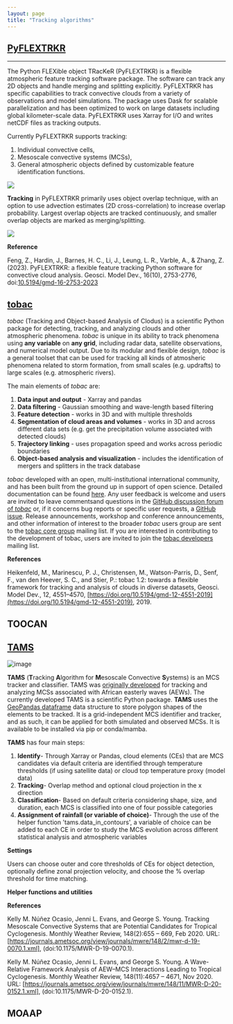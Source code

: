 ```yaml
---
layout: page
title: "Tracking algorithms"
---
```


## [PyFLEXTRKR](https://github.com/FlexTRKR/PyFLEXTRKR)

---
The Python FLEXible object TRacKeR (PyFLEXTRKR) is a flexible atmospheric feature tracking software package. The software can track any 2D objects and handle merging and splitting explicitly. PyFLEXTRKR has specific capabilities to track convective clouds from a variety of observations and model simulations. The package uses Dask for scalable parallelization and has been optimized to work on large datasets including global kilometer-scale data. PyFLEXTRKR uses Xarray for I/O and writes netCDF files as tracking outputs.

Currently PyFLEXTRKR supports tracking: 

1. Individual convective cells, 
2. Mesoscale convective systems (MCSs), 
3. General atmospheric objects defined by customizable feature identification functions.

![](https://portal.nersc.gov/project/m1867/PyFLEXTRKR/figures/cover_image.png)

**Tracking** in PyFLEXTRKR primarily uses object overlap technique, with an option to use advection estimates (2D cross-correlation) to increase overlap probability. Largest overlap objects are tracked continuously, and smaller overlap objects are marked as merging/splitting.

![](https://portal.nersc.gov/project/m1867/PyFLEXTRKR/figures/tracking_merging_splitting.png)

**Reference**

Feng, Z., Hardin, J., Barnes, H. C., Li, J., Leung, L. R., Varble, A., & Zhang, Z. (2023). PyFLEXTRKR: a flexible feature tracking Python software for convective cloud analysis. Geosci. Model Dev., 16(10), 2753-2776, doi:[10.5194/gmd-16-2753-2023](https://doi.org/10.5194/gmd-16-2753-2023)

## [tobac](https://tobac.readthedocs.io/en/latest/)

*tobac* (Tracking and Object-based Analysis of Clodus) is a scientific Python package for detecting, tracking, and analyzing clouds and other atmospheric phenomena.  *tobac* is unique in its ability to track phenomena using **any variable** on **any grid**, including radar data, satellite observations, and numerical model output. Due to its modular and flexible design, *tobac* is a general toolset that can be used for tracking all kinds of atmosheric phenomena related to storm formation, from small scales (e.g. updrafts) to large scales (e.g. atmospheric rivers). 

The main elements of *tobac* are:

1. **Data input and output** - Xarray and pandas 
2. **Data filtering** - Gaussian smoothing and wave-length based filtering
3. **Feature detection** - works in 3D and with multiple thresholds
4. **Segmentation of cloud areas and volumes** - works in 3D and across different data sets (e.g. get the precipitation volume associated with detected clouds) 
5. **Trajectory linking** - uses propagation speed and works across periodic boundaries 
6. **Object-based analysis and visualization** - includes the identification of mergers and splitters in the track database


*tobac* developed with an open, multi-institutional international community, and has been built from the ground up in support of open science. Detailed documentation can be found [here](https://tobac.readthedocs.io/en/latest/). Any user feedback is welcome and users are invited to leave commentsand questions in the [GitHub discussion forum of *tobac*](https://github.com/tobac-project/tobac/discussions) or, if it concerns bug reports or specific user requests, a [GitHub issue](https://github.com/tobac-project/tobac/issues). Release announcements, workshop and conference announcements, and other information of interest to the broader *tobac* users group are sent to the [tobac core group](https://groups.google.com/g/tobac/about) mailing list. If you are interested in contributing to the development of tobac, users are invited to join the [tobac developers](https://groups.google.com/u/0/g/tobac-developers) mailing list. 


**References**

Heikenfeld, M., Marinescu, P. J., Christensen, M., Watson-Parris, D., Senf, F., van den Heever, S. C., and Stier, P.: tobac 1.2: towards a flexible framework for tracking and analysis of clouds in diverse datasets, Geosci. Model Dev., 12, 4551–4570, [https://doi.org/10.5194/gmd-12-4551-2019](https://doi.org/10.5194/gmd-12-4551-2019), 2019.


## TOOCAN

## [TAMS](https://tams.readthedocs.io)
![image](https://github.com/storm-tracking/storm-tracking.github.io/assets/74216009/7596aba0-90eb-4868-a22a-9c2796c0a2d3)

**TAMS** (**T**racking **A**lgorithm for **M**esoscale Convective **S**ystems) is an MCS tracker and classifier. TAMS was [originally developed](https://doi.org/10.1175/MWR-D-19-0070.1) for tracking and analyzing MCSs associated with African easterly waves (AEWs). The currently developed TAMS is a scientific Python package. **TAMS** uses the [GeoPandas dataframe](https://geopandas.org/en/stable/docs/reference/api/geopandas.GeoDataFrame.html) data structure to store polygon shapes of the elements to be tracked. It is a grid-independent MCS identifier and tracker, and as such, it can be applied for both simulated and observed MCSs. It is available to be installed via pip or conda/mamba. 

**TAMS** has four main steps: 

1. **Identify**- Through Xarray or Pandas, cloud elements (CEs) that are MCS candidates via default criteria are identified through temperature thresholds (if using satellite data) or cloud top temperature proxy (model data) 
2. **Tracking**- Overlap method and optional cloud projection in the x direction
3. **Classification**- Based on default criteria considering shape, size, and duration, each MCS is classified into one of four possible categories 
4. **Assignment of rainfall (or variable of choice)**- Through the use of the helper function 'tams.data_in_contours', a variable of choice can be added to each CE in order to study the MCS evolution across different statistical analysis and atmospheric variables 

**Settings**

Users can choose outer and core thresholds of CEs for object detection, optionally define zonal projection velocity, and choose the % overlap threshold for time matching.

**Helper functions and utilities**
 
**References**

Kelly M. Núñez Ocasio, Jenni L. Evans, and George S. Young. Tracking Mesoscale Convective Systems that are Potential Candidates for Tropical Cyclogenesis. Monthly Weather Review, 148(2):655 – 669, Feb 2020. URL: [https://journals.ametsoc.org/view/journals/mwre/148/2/mwr-d-19-0070.1.xml], (doi:10.1175/MWR-D-19-0070.1).

Kelly M. Núñez Ocasio, Jenni L. Evans, and George S. Young. A Wave-Relative Framework Analysis of AEW–MCS Interactions Leading to Tropical Cyclogenesis. Monthly Weather Review, 148(11):4657 – 4671, Nov 2020. URL: [https://journals.ametsoc.org/view/journals/mwre/148/11/MWR-D-20-0152.1.xml], (doi:10.1175/MWR-D-20-0152.1).
## MOAAP 

